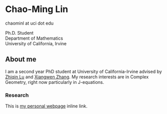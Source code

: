 # Chao-Ming Lin


chaominl at uci dot edu

Ph.D. Student  
Department of Mathematics  
University of California, Irvine  


## About me
I am a second year PhD student at University of California-Irvine advised by [Zhiqin Lu](https://www.math.uci.edu/~zlu/) and [Xiangwen Zhang](https://www.math.uci.edu/~xiangwen/). My research interests are in Complex Geometry, right now particularly in J-equations.

### Research
This is [my personal webpage](https://chaominl.github.io/?fbclid=IwAR2HXK7AFwxArNkegL-stPIsVUuwpdr5M4w8gjW4kzNQ92h5yvHdiR4Tcg4) inline link.
